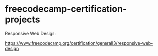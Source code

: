 # freecodecamp-certification-projects
Responsive Web Design:

https://www.freecodecamp.org/certification/generall3/responsive-web-design
